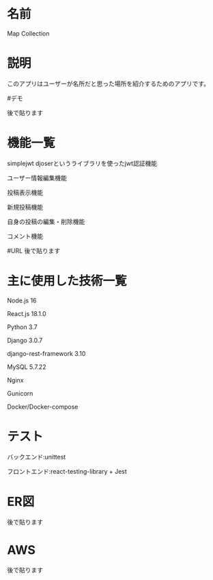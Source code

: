 # 名前
Map Collection


# 説明
このアプリはユーザーが名所だと思った場所を紹介するためのアプリです。

#デモ

後で貼ります

# 機能一覧
simplejwt djoserというライブラリを使ったjwt認証機能

ユーザー情報編集機能

投稿表示機能

新規投稿機能

自身の投稿の編集・削除機能

コメント機能


#URL
後で貼ります


# 主に使用した技術一覧
Node.js 16

React.js 18.1.0

Python 3.7

Django 3.0.7

django-rest-framework 3.10

MySQL 5.7.22

Nginx

Gunicorn

Docker/Docker-compose

# テスト
バックエンド:unittest

フロントエンド:react-testing-library + Jest


# ER図

後で貼ります

# AWS

後で貼ります
